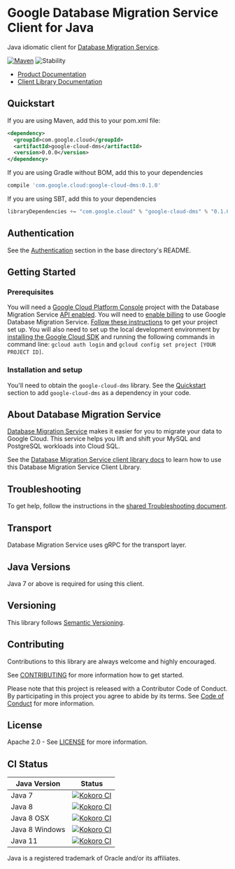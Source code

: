 # Google Database Migration Service Client for Java

Java idiomatic client for [Database Migration Service][product-docs].

[![Maven][maven-version-image]][maven-version-link]
![Stability][stability-image]

- [Product Documentation][product-docs]
- [Client Library Documentation][javadocs]

## Quickstart


If you are using Maven, add this to your pom.xml file:

```xml
<dependency>
  <groupId>com.google.cloud</groupId>
  <artifactId>google-cloud-dms</artifactId>
  <version>0.0.0</version>
</dependency>

```

If you are using Gradle without BOM, add this to your dependencies
```Groovy
compile 'com.google.cloud:google-cloud-dms:0.1.0'
```

If you are using SBT, add this to your dependencies
```Scala
libraryDependencies += "com.google.cloud" % "google-cloud-dms" % "0.1.0"
```

## Authentication

See the [Authentication][authentication] section in the base directory's README.

## Getting Started

### Prerequisites

You will need a [Google Cloud Platform Console][developer-console] project with the Database Migration Service [API enabled][enable-api].
You will need to [enable billing][enable-billing] to use Google Database Migration Service.
[Follow these instructions][create-project] to get your project set up. You will also need to set up the local development environment by
[installing the Google Cloud SDK][cloud-sdk] and running the following commands in command line:
`gcloud auth login` and `gcloud config set project [YOUR PROJECT ID]`.

### Installation and setup

You'll need to obtain the `google-cloud-dms` library.  See the [Quickstart](#quickstart) section
to add `google-cloud-dms` as a dependency in your code.

## About Database Migration Service


[Database Migration Service][product-docs] makes it easier for you to migrate your data to Google Cloud. This service helps you lift and shift your MySQL and PostgreSQL workloads into Cloud SQL.

See the [Database Migration Service client library docs][javadocs] to learn how to
use this Database Migration Service Client Library.






## Troubleshooting

To get help, follow the instructions in the [shared Troubleshooting document][troubleshooting].

## Transport

Database Migration Service uses gRPC for the transport layer.

## Java Versions

Java 7 or above is required for using this client.

## Versioning


This library follows [Semantic Versioning](http://semver.org/).


## Contributing


Contributions to this library are always welcome and highly encouraged.

See [CONTRIBUTING][contributing] for more information how to get started.

Please note that this project is released with a Contributor Code of Conduct. By participating in
this project you agree to abide by its terms. See [Code of Conduct][code-of-conduct] for more
information.

## License

Apache 2.0 - See [LICENSE][license] for more information.

## CI Status

Java Version | Status
------------ | ------
Java 7 | [![Kokoro CI][kokoro-badge-image-1]][kokoro-badge-link-1]
Java 8 | [![Kokoro CI][kokoro-badge-image-2]][kokoro-badge-link-2]
Java 8 OSX | [![Kokoro CI][kokoro-badge-image-3]][kokoro-badge-link-3]
Java 8 Windows | [![Kokoro CI][kokoro-badge-image-4]][kokoro-badge-link-4]
Java 11 | [![Kokoro CI][kokoro-badge-image-5]][kokoro-badge-link-5]

Java is a registered trademark of Oracle and/or its affiliates.

[product-docs]: https://cloud.google.com/database-migration/docs
[javadocs]: https://googleapis.dev/java/google-cloud-dms/latest/index.html
[kokoro-badge-image-1]: http://storage.googleapis.com/cloud-devrel-public/java/badges/java-dms/java7.svg
[kokoro-badge-link-1]: http://storage.googleapis.com/cloud-devrel-public/java/badges/java-dms/java7.html
[kokoro-badge-image-2]: http://storage.googleapis.com/cloud-devrel-public/java/badges/java-dms/java8.svg
[kokoro-badge-link-2]: http://storage.googleapis.com/cloud-devrel-public/java/badges/java-dms/java8.html
[kokoro-badge-image-3]: http://storage.googleapis.com/cloud-devrel-public/java/badges/java-dms/java8-osx.svg
[kokoro-badge-link-3]: http://storage.googleapis.com/cloud-devrel-public/java/badges/java-dms/java8-osx.html
[kokoro-badge-image-4]: http://storage.googleapis.com/cloud-devrel-public/java/badges/java-dms/java8-win.svg
[kokoro-badge-link-4]: http://storage.googleapis.com/cloud-devrel-public/java/badges/java-dms/java8-win.html
[kokoro-badge-image-5]: http://storage.googleapis.com/cloud-devrel-public/java/badges/java-dms/java11.svg
[kokoro-badge-link-5]: http://storage.googleapis.com/cloud-devrel-public/java/badges/java-dms/java11.html
[stability-image]: https://img.shields.io/badge/stability-ga-green
[maven-version-image]: https://img.shields.io/maven-central/v/com.google.cloud/google-cloud-dms.svg
[maven-version-link]: https://search.maven.org/search?q=g:com.google.cloud%20AND%20a:google-cloud-dms&core=gav
[authentication]: https://github.com/googleapis/google-cloud-java#authentication
[developer-console]: https://console.developers.google.com/
[create-project]: https://cloud.google.com/resource-manager/docs/creating-managing-projects
[cloud-sdk]: https://cloud.google.com/sdk/
[troubleshooting]: https://github.com/googleapis/google-cloud-common/blob/master/troubleshooting/readme.md#troubleshooting
[contributing]: https://github.com/googleapis/java-dms/blob/master/CONTRIBUTING.md
[code-of-conduct]: https://github.com/googleapis/java-dms/blob/master/CODE_OF_CONDUCT.md#contributor-code-of-conduct
[license]: https://github.com/googleapis/java-dms/blob/master/LICENSE
[enable-billing]: https://cloud.google.com/apis/docs/getting-started#enabling_billing
[enable-api]: https://console.cloud.google.com/flows/enableapi?apiid=dms.googleapis.com
[libraries-bom]: https://github.com/GoogleCloudPlatform/cloud-opensource-java/wiki/The-Google-Cloud-Platform-Libraries-BOM
[shell_img]: https://gstatic.com/cloudssh/images/open-btn.png
